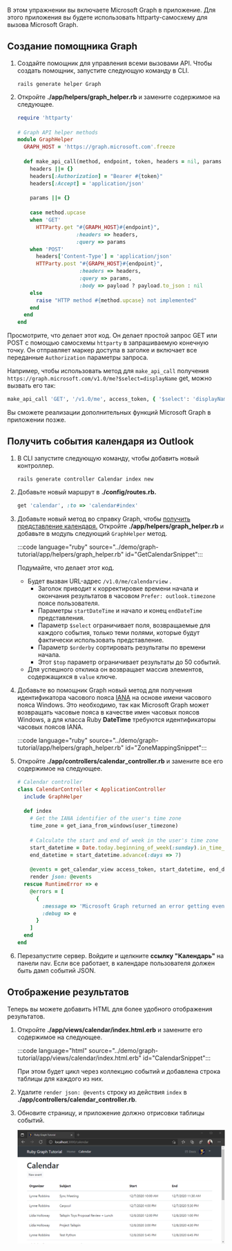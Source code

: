<!-- markdownlint-disable MD002 MD041 -->

В этом упражнении вы включаете Microsoft Graph в приложение. Для этого приложения вы будете использовать httparty-самосхему для вызова Microsoft Graph. [](https://github.com/jnunemaker/httparty)

## <a name="create-a-graph-helper"></a>Создание помощника Graph

1. Создайте помощник для управления всеми вызовами API. Чтобы создать помощник, запустите следующую команду в CLI.

    ```Shell
    rails generate helper Graph
    ```

1. Откройте **./app/helpers/graph_helper.rb** и замените содержимое на следующее.

    ```ruby
    require 'httparty'

    # Graph API helper methods
    module GraphHelper
      GRAPH_HOST = 'https://graph.microsoft.com'.freeze

      def make_api_call(method, endpoint, token, headers = nil, params = nil, payload = nil)
        headers ||= {}
        headers[:Authorization] = "Bearer #{token}"
        headers[:Accept] = 'application/json'

        params ||= {}

        case method.upcase
        when 'GET'
          HTTParty.get "#{GRAPH_HOST}#{endpoint}",
                       :headers => headers,
                       :query => params
        when 'POST'
          headers['Content-Type'] = 'application/json'
          HTTParty.post "#{GRAPH_HOST}#{endpoint}",
                        :headers => headers,
                        :query => params,
                        :body => payload ? payload.to_json : nil
        else
          raise "HTTP method #{method.upcase} not implemented"
        end
      end
    end
    ```

Просмотрите, что делает этот код. Он делает простой запрос GET или POST с помощью самосхемы `httparty` в запрашиваемую конечную точку. Он отправляет маркер доступа в заголке и включает все переданные `Authorization` параметры запроса.

Например, чтобы использовать метод для `make_api_call` получения `https://graph.microsoft.com/v1.0/me?$select=displayName` get, можно вызвать его так:

```ruby
make_api_call 'GET', '/v1.0/me', access_token, { '$select': 'displayName' }
```

Вы сможете реализации дополнительных функций Microsoft Graph в приложении позже.

## <a name="get-calendar-events-from-outlook"></a>Получить события календаря из Outlook

1. В CLI запустите следующую команду, чтобы добавить новый контроллер.

    ```Shell
    rails generate controller Calendar index new
    ```

1. Добавьте новый маршрут в **./config/routes.rb.**

    ```ruby
    get 'calendar', :to => 'calendar#index'
    ```

1. Добавьте новый метод во справку Graph, чтобы [получить представление календаря.](https://docs.microsoft.com/graph/api/calendar-list-calendarview?view=graph-rest-1.0) Откройте **./app/helpers/graph_helper.rb** и добавьте в модуль следующий `GraphHelper` метод.

    :::code language="ruby" source="../demo/graph-tutorial/app/helpers/graph_helper.rb" id="GetCalendarSnippet":::

    Подумайте, что делает этот код.

    - Будет вызван URL-адрес `/v1.0/me/calendarview` .
        - Заголок приводит к корректировке времени начала и окончания результатов в часовом `Prefer: outlook.timezone` поясе пользователя.
        - Параметры `startDateTime` и начало и конец `endDateTime` представления.
        - Параметр `$select` ограничивает поля, возвращаемые для каждого события, только теми полями, которые будут фактически использовать представление.
        - Параметр `$orderby` сортировать результаты по времени начала.
        - Этот `$top` параметр ограничивает результаты до 50 событий.
    - Для успешного отклика он возвращает массив элементов, содержащихся в `value` ключе.

1. Добавьте во помощник Graph новый метод для получения идентификатора часового пояса [IANA](https://www.iana.org/time-zones) на основе имени часового пояса Windows. Это необходимо, так как Microsoft Graph может возвращать часовые пояса в качестве имен часовых поясов Windows, а для класса Ruby **DateTime** требуются идентификаторы часовых поясов IANA.

    :::code language="ruby" source="../demo/graph-tutorial/app/helpers/graph_helper.rb" id="ZoneMappingSnippet":::

1. Откройте **./app/controllers/calendar_controller.rb** и замените все его содержимое на следующее.

    ```ruby
    # Calendar controller
    class CalendarController < ApplicationController
      include GraphHelper

      def index
        # Get the IANA identifier of the user's time zone
        time_zone = get_iana_from_windows(user_timezone)

        # Calculate the start and end of week in the user's time zone
        start_datetime = Date.today.beginning_of_week(:sunday).in_time_zone(time_zone).to_time
        end_datetime = start_datetime.advance(:days => 7)

        @events = get_calendar_view access_token, start_datetime, end_datetime, user_timezone || []
        render json: @events
      rescue RuntimeError => e
        @errors = [
          {
            :message => 'Microsoft Graph returned an error getting events.',
            :debug => e
          }
        ]
      end
    end
    ```

1. Перезапустите сервер. Войдите и щелкните **ссылку "Календарь"** на панели nav. Если все работает, в календаре пользователя должен быть дамп событий JSON.

## <a name="display-the-results"></a>Отображение результатов

Теперь вы можете добавить HTML для более удобного отображения результатов.

1. Откройте **./app/views/calendar/index.html.erb** и замените его содержимое на следующее.

    :::code language="html" source="../demo/graph-tutorial/app/views/calendar/index.html.erb" id="CalendarSnippet":::

    При этом будет цикл через коллекцию событий и добавлена строка таблицы для каждого из них.

1. Удалите `render json: @events` строку из действия `index` в **./app/controllers/calendar_controller.rb**.

1. Обновите страницу, и приложение должно отрисовки таблицы событий.

    ![Снимок экрана с таблицей событий](./images/add-msgraph-01.png)
